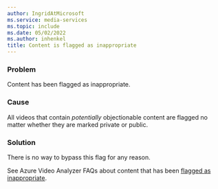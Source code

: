 ```yaml
---
author: IngridAtMicrosoft
ms.service: media-services
ms.topic: include
ms.date: 05/02/2022
ms.author: inhenkel
title: Content is flagged as inappropriate
---
```


<!-- 2204180010001600 -->

### Problem

Content has been flagged as inappropriate.

### Cause

All videos that contain *potentially* objectionable content are flagged no matter whether they are marked private or public.

### Solution

There is no way to bypass this flag for any reason.

See Azure Video Analyzer FAQs about content that has been [flagged as inappropriate](/azure/azure-video-indexer/faq#i-tried-to-upload-a-video-as-public-and-it-was-flagged-for-inappropriate-or-offensive-content--what-does-that-mean).
